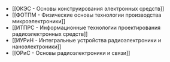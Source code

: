 - [[ОКЭС - Основы конструирования электронных средств]]
- [[ФОТПМ - Физические основы технологии производства микроэлектроники]]
- [[ИТПРС - Информационные технологии проектирования радиоэлектронных средств]]
- [[ИУРиН - Интегральные устройства радиоэлектроники и наноэлектроники]]
- [[ОРиС - Основы радиоэлектроники и связи]]